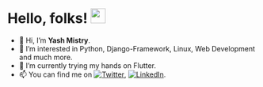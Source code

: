 # Hello, folks! <img src="https://raw.githubusercontent.com/MartinHeinz/MartinHeinz/master/wave.gif" width="30px">

- 👋 Hi, I’m **Yash Mistry**.
- 👀 I’m interested in Python, Django-Framework, Linux, Web Development and much more.
- 🌱 I’m currently trying my hands on Flutter.
- 📫 You can find me on [![Twitter][1.2]][1], [![LinkedIn][2.2]][2].



<!-- Icons -->

[1.2]: http://i.imgur.com/wWzX9uB.png (twitter icon without padding)
[2.2]: https://raw.githubusercontent.com/MartinHeinz/MartinHeinz/master/linkedin-3-16.png (LinkedIn icon without padding)

<!-- Links to your social media accounts -->

[1]: https://twitter.com/thatyash_
[2]: https://www.linkedin.com/in/yash-mistry-80b836149/

<!-- - 💞️ I’m looking to collaborate on ... -->


<!---
m-yash/m-yash is a ✨ special ✨ repository because its `README.md` (this file) appears on your GitHub profile.
You can click the Preview link to take a look at your changes.
--->
